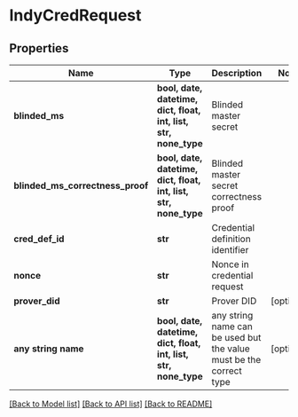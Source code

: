 # IndyCredRequest


## Properties
Name | Type | Description | Notes
------------ | ------------- | ------------- | -------------
**blinded_ms** | **bool, date, datetime, dict, float, int, list, str, none_type** | Blinded master secret | 
**blinded_ms_correctness_proof** | **bool, date, datetime, dict, float, int, list, str, none_type** | Blinded master secret correctness proof | 
**cred_def_id** | **str** | Credential definition identifier | 
**nonce** | **str** | Nonce in credential request | 
**prover_did** | **str** | Prover DID | [optional] 
**any string name** | **bool, date, datetime, dict, float, int, list, str, none_type** | any string name can be used but the value must be the correct type | [optional]

[[Back to Model list]](../README.md#documentation-for-models) [[Back to API list]](../README.md#documentation-for-api-endpoints) [[Back to README]](../README.md)


